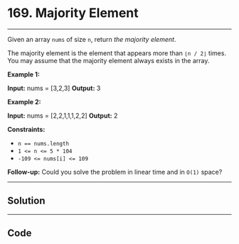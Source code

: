 # 169. Majority Element

---

Given an array `nums` of size `n`, return _the majority element_.

The majority element is the element that appears more than `⌊n / 2⌋` times. You may assume that the majority element always exists in the array.

 

**Example 1:**


**Input:** nums = [3,2,3]
**Output:** 3


**Example 2:**


**Input:** nums = [2,2,1,1,1,2,2]
**Output:** 2


 

**Constraints:**

  * `n == nums.length`
  * `1 <= n <= 5 * 104`
  * `-109 <= nums[i] <= 109`



 

**Follow-up:** Could you solve the problem in linear time and in `O(1)` space?

---

## Solution



---

## Code
```python


```